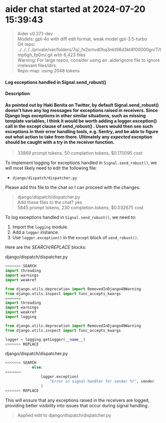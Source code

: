 
# aider chat started at 2024-07-20 15:39:43

> Aider v0.37.1-dev  
> Models: gpt-4o with diff edit format, weak model gpt-3.5-turbo  
> Git repo: ../../../../private/var/folders/7q/_fx2smvd0hq3nkt98d3kt4f00000gn/T/tmp6gh_fp0m/.git with 6,423 files  
> Warning: For large repos, consider using an .aiderignore file to ignore irrelevant files/dirs.  
> Repo-map: using 2048 tokens  

#### Log exceptions handled in Signal.send_robust()  
#### Description  
#### 	  
#### As pointed out by ​Haki Benita on Twitter, by default Signal.send_robust() doesn't have any log messages for exceptions raised in receivers. Since Django logs exceptions in other similar situations, such as missing template variables, I think it would be worth adding a logger.exception() call in the except clause of send_robust() . Users would then see such exceptions in their error handling tools, e.g. Sentry, and be able to figure out what action to take from there. Ultimately any *expected* exception should be caught with a try in the receiver function.  
> 33869 prompt tokens, 50 completion tokens, $0.170095 cost  

To implement logging for exceptions handled in `Signal.send_robust()`, we will most likely need to edit the following file:

- `django/dispatch/dispatcher.py`

Please add this file to the chat so I can proceed with the changes.

> django/dispatch/dispatcher.py  
> Add these files to the chat? yes  
> 5845 prompt tokens, 230 completion tokens, $0.032675 cost  

To log exceptions handled in `Signal.send_robust()`, we need to:

1. Import the `logging` module.
2. Add a `logger` instance.
3. Use `logger.exception()` in the `except` block of `send_robust()`.

Here are the *SEARCH/REPLACE* blocks:

django/dispatch/dispatcher.py
```python
<<<<<<< SEARCH
import threading
import warnings
import weakref

from django.utils.deprecation import RemovedInDjango40Warning
from django.utils.inspect import func_accepts_kwargs
=======
import threading
import warnings
import weakref
import logging

from django.utils.deprecation import RemovedInDjango40Warning
from django.utils.inspect import func_accepts_kwargs

logger = logging.getLogger(__name__)
>>>>>>> REPLACE
```

django/dispatch/dispatcher.py
```python
<<<<<<< SEARCH
            else:
=======
                logger.exception(
                    "Error in signal handler for sender %r", sender
                )
>>>>>>> REPLACE
```

This will ensure that any exceptions raised in the receivers are logged, providing better visibility into issues that occur during signal handling.

> Applied edit to django/dispatch/dispatcher.py  

